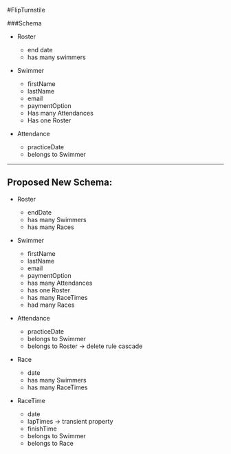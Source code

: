 #FlipTurnstile

###Schema

- Roster
  - end date
  - has many swimmers

- Swimmer
  - firstName
  - lastName
  - email
  - paymentOption
  - Has many Attendances
  - Has one Roster

- Attendance
  - practiceDate
  - belongs to Swimmer

----------

## Proposed New Schema: 

- Roster
  - endDate
  - has many Swimmers
  - has many Races

- Swimmer
  - firstName
  - lastName
  - email
  - paymentOption
  - has many Attendances
  - has one Roster
  - has many RaceTimes
  - had many Races

- Attendance
  - practiceDate
  - belongs to Swimmer
  - belongs to Roster -> delete rule cascade

- Race
  - date
  - has many Swimmers
  - has many RaceTimes

- RaceTime
  - date
  - lapTimes -> transient property
  - finishTime
  - belongs to Swimmer 
  - belongs to Race

